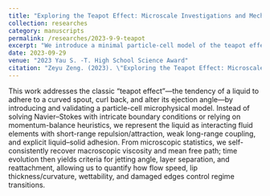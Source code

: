 ```yaml
---
title: "Exploring the Teapot Effect: Microscale Investigations and Mechanistic Analysis"
collection: researches
category: manuscripts
permalink: /researches/2023-9-9-teapot
excerpt: "We introduce a minimal particle-cell model of the teapot effect that captures liquid adhesion, jet-angle change, and separation/reattachment. It quantifies how flow speed, spout geometry, wettability, and edge defects shape the outcome, providing a clean baseline for adding realistic forces and scalable computation."
date: 2023-09-29
venue: "2023 Yau S. -T. High School Science Award"
citation: "Zeyu Zeng. (2023). \"Exploring the Teapot Effect: Microscale Investigations and Mechanistic Analysis\" <i>2023 Yau S. -T. High School Science Award</i>."
---
```

This work addresses the classic “teapot effect”—the tendency of a liquid to adhere to a curved spout, curl back, and alter its ejection angle—by introducing and validating a particle-cell microphysical model. Instead of solving Navier–Stokes with intricate boundary conditions or relying on momentum-balance heuristics, we represent the liquid as interacting fluid elements with short-range repulsion/attraction, weak long-range coupling, and explicit liquid–solid adhesion. From microscopic statistics, we self-consistently recover macroscopic viscosity and mean free path; time evolution then yields criteria for jetting angle, layer separation, and reattachment, allowing us to quantify how flow speed, lip thickness/curvature, wettability, and damaged edges control regime transitions.
